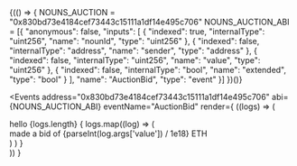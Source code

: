
<div>{(() => {
  NOUNS_AUCTION = "0x830bd73e4184cef73443c15111a1df14e495c706"
  NOUNS_AUCTION_ABI = [{
    "anonymous": false,
    "inputs": [
      {
        "indexed": true,
        "internalType": "uint256",
        "name": "nounId",
        "type": "uint256"
      },
      {
        "indexed": false,
        "internalType": "address",
        "name": "sender",
        "type": "address"
      },
      {
        "indexed": false,
        "internalType": "uint256",
        "name": "value",
        "type": "uint256"
      },
      {
        "indexed": false,
        "internalType": "bool",
        "name": "extended",
        "type": "bool"
      }
    ],
    "name": "AuctionBid",
    "type": "event"
  }]
})()}</div> 


<Events 
address="0x830bd73e4184cef73443c15111a1df14e495c706"
abi={NOUNS_AUCTION_ABI}
eventName="AuctionBid"
render={
  ((logs) => (
     <div>hello {logs.length}
     {
      logs.map((log) => (
        <div><AddressDisplay address={log.args.sender} /> made a bid  of {parseInt(log.args['value']) / 1e18} ETH</div>
  )
)
     }
     </div>
  ))
}
>

</Events>